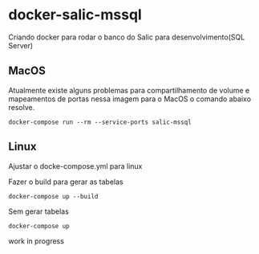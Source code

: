 # docker-salic-mssql
Criando docker para rodar o banco do Salic para desenvolvimento(SQL Server)

## MacOS
Atualmente existe alguns problemas para compartilhamento de volume e mapeamentos de portas nessa imagem para o MacOS o comando abaixo resolve.
```
docker-compose run --rm --service-ports salic-mssql
```
## Linux
Ajustar o docke-compose.yml para linux

Fazer o build para gerar as tabelas
```
docker-compose up --build
```

Sem gerar tabelas
```
docker-compose up
```

work in progress 
